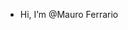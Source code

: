 - Hi, I’m @Mauro Ferrario
<!---
MauroFerrario/MauroFerrario is a ✨ special ✨ repository because its `README.md` (this file) appears on your GitHub profile.
You can click the Preview link to take a look at your changes.
--->
